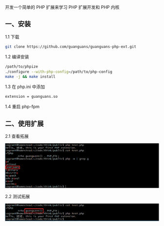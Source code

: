 开发一个简单的 PHP 扩展来学习 PHP 扩展开发和 PHP 内核

## 一、安装

1.1 下载

``` bash
git clone https://github.com/guanguans/guanguans-php-ext.git
```
1.2 编译安装

``` bash
/path/to/phpize
./configure --with-php-config=/path/to/php-config
make -j && make install
```

1.3 在 php.ini 中添加

``` bash
extension = guanguans.so
```

1.4 重启 php-fpm

## 二、使用扩展

2.1 查看拓展

![](https://github.com/guanguans/guanguans-php-ext/blob/master/docs/guanguans-1.png)

2.2 测试拓展

![](https://github.com/guanguans/guanguans-php-ext/blob/master/docs/guanguans-2.png)